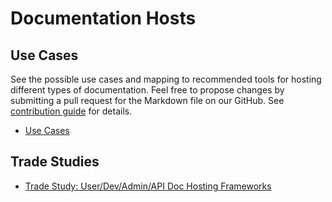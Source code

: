# Documentation Hosts 

## Use Cases

See the possible use cases and mapping to recommended tools for hosting different types of documentation. Feel free to propose changes by submitting a pull request for the Markdown file on our GitHub. See [contribution guide](/README.md#for-adding-improvements-to-an-existing-best-practice-guide) for details.

- [Use Cases](use-cases)

## Trade Studies

- [Trade Study: User/Dev/Admin/API Doc Hosting Frameworks](trade-study-hostingdocs-user)